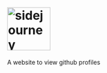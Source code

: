 # <img src="https://i.imgur.com/M5tdOPv.png" alt="sidejourney" style="height:100px" />
A website to view github profiles
